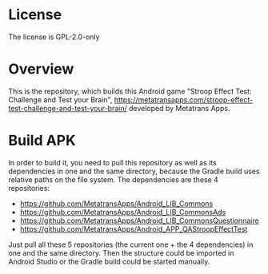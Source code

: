 # License

The license is GPL-2.0-only

# Overview

This is the repository, which builds this Android game "Stroop Effect Test: Challenge and Test your Brain", https://metatransapps.com/stroop-effect-test-challenge-and-test-your-brain/ developed by Metatrans Apps.

# Build APK

In order to build it, you need to pull this repository as well as its dependencies in one and the same directory, because the Gradle build uses relative paths on the file system.
The dependencies are these 4 repositories:

  -  https://github.com/MetatransApps/Android_LIB_Commons
  -  https://github.com/MetatransApps/Android_LIB_CommonsAds
  -  https://github.com/MetatransApps/Android_LIB_CommonsQuestionnaire
  -  https://github.com/MetatransApps/Android_APP_QAStroopEffectTest

Just pull all these 5 repositories (the current one + the 4 dependencies) in one and the same directory.
Then the structure could be imported in Android Studio or the Gradle build could be started manually.
